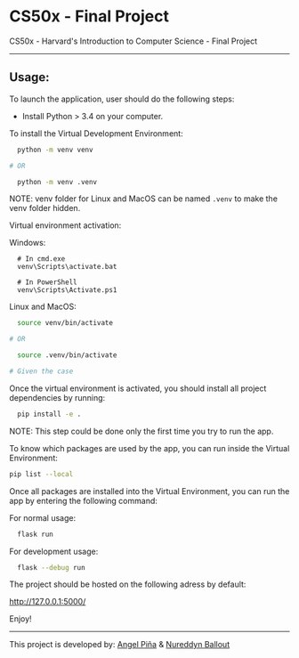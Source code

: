 # CS50x - Final Project

CS50x - Harvard's Introduction to Computer Science - Final Project

---

## Usage:

To launch the application, user should do the following steps:

- Install Python > 3.4 on your computer.

To install the Virtual Development Environment:

```Bash
  python -m venv venv

# OR

  python -m venv .venv
```

NOTE: venv folder for Linux and MacOS can be named `.venv` to make the venv folder hidden.

Virtual environment activation:

Windows:
```
  # In cmd.exe
  venv\Scripts\activate.bat

  # In PowerShell
  venv\Scripts\Activate.ps1
```

Linux and MacOS:

```Bash
  source venv/bin/activate

# OR

  source .venv/bin/activate

# Given the case
```

Once the virtual environment is activated, you should install all project dependencies by running:

```Bash
  pip install -e .
```

NOTE: This step could be done only the first time you try to run the app.

To know which packages are used by the app, you can run inside the Virtual Environment:

```Bash
pip list --local
```

Once all packages are installed into the Virtual Environment, you can run the app by entering the following command:

For normal usage:
```Bash
  flask run
```

For development usage:
```Bash
  flask --debug run
```

The project should be hosted on the following adress by default:

http://127.0.0.1:5000/

Enjoy!

---

This project is developed by: [Angel Piña](https://github.com/angelpinha/) & [Nureddyn Ballout](https://github.com/nureddyn/)
